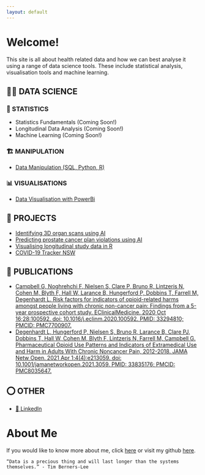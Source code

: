 ```yaml
---
layout: default
---
```

# Welcome!

This site is all about health related data and how we can best analyse it using a range of data science tools. These include statistical analysis, visualisation tools and machine learning.

## 👨‍💻 DATA SCIENCE

### 🔢 STATISTICS
- Statistics Fundamentals (Coming Soon!)
- Longitudinal Data Analysis (Coming Soon!)
- Machine Learning (Coming Soon!)

### 🏗️ MANIPULATION
- [Data Manipulation (SQL, Python, R)](datascience/data-manipulation/data-manipulation.md)

### 📊 VISUALISATIONS
- [Data Visualisation with PowerBi](datascience/visualisations/power-bi/power-bi.md)

## 📁 PROJECTS
- [Identifying 3D organ scans using AI](projects/identidying-3d-organ-scans-using-ai/identidying-3d-organ-scans-using-ai.md)
- [Predicting prostate cancer plan violations using AI](projects/predicting-prostate-cancer-plan-violations-using-ai/predicting-prostate-cancer-plan-violations-using-ai.md)
- [Visualising longitudinal study data in R](projects/visualising-longitudinal-study-data-in-R/visualising-longitudinal-study-data-in-R.md)
- [COVID-19 Tracker NSW](projects/covid-19-tracker/covid-19-tracker.md)

## 📝 PUBLICATIONS
- [Campbell G, Noghrehchi F, Nielsen S, Clare P, Bruno R, Lintzeris N, Cohen M, Blyth F, Hall W, Larance B, Hungerford P, Dobbins T, Farrell M, Degenhardt L. Risk factors for indicators of opioid-related harms amongst people living with chronic non-cancer pain: Findings from a 5-year prospective cohort study. EClinicalMedicine. 2020 Oct 16;28:100592. doi: 10.1016/j.eclinm.2020.100592. PMID: 33294810; PMCID: PMC7700907.](https://www.ncbi.nlm.nih.gov/pmc/articles/PMC7700907/)
- [Degenhardt L, Hungerford P, Nielsen S, Bruno R, Larance B, Clare PJ, Dobbins T, Hall W, Cohen M, Blyth F, Lintzeris N, Farrell M, Campbell G. Pharmaceutical Opioid Use Patterns and Indicators of Extramedical Use and Harm in Adults With Chronic Noncancer Pain, 2012-2018. JAMA Netw Open. 2021 Apr 1;4(4):e213059. doi: 10.1001/jamanetworkopen.2021.3059. PMID: 33835176; PMCID: PMC8035647.](https://pubmed.ncbi.nlm.nih.gov/33835176/)

## ⭕ OTHER
- [👤 LinkedIn](https://www.linkedin.com/in/philliphungerford/)

# About Me

If you would like to know more about me, click [here](about/about.md) or visit my github [here](https://github.com/philliphungerford).

```
“Data is a precious thing and will last longer than the systems themselves.” - Tim Berners-Lee
```
